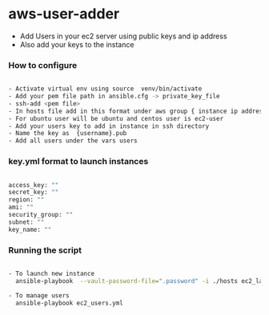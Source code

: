# aws-user-adder

- Add Users in your ec2 server using  public keys and ip address 
- Also add your keys to the instance

### How to configure

```sh

- Activate virtual env using source  venv/bin/activate
- Add your pem file path in ansible.cfg -> private_key_file
- ssh-add <pem file>
- In hosts file add in this format under aws group { instance ip address}  ansible_ssh_user={ user to connect}  ansible_ssh_private_key_file= { pvt key path }
- For ubuntu user will be ubuntu and centos user is ec2-user
- Add your users key to add in instance in ssh directory
- Name the key as  {username}.pub
- Add all users under the vars users 

```

### key.yml format to launch instances
```sh

access_key: ""
secret_key: ""
region: ""
ami: ""
security_group: ""
subnet: ""
key_name: ""

```

### Running the script 

```sh

- To launch new instance
  ansible-playbook  --vault-password-file=".password" -i ./hosts ec2_launch.yml

- To manage users
  ansible-playbook ec2_users.yml

```